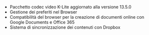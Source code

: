 - Pacchetto codec video K-Lite aggiornato alla versione 13.5.0
- Gestione dei preferiti nel Browser
- Compatibilità del browser per la creazione di documenti online con Google Documents e Office 365
- Sistema di sincronizzazione dei contenuti con Dropbox

